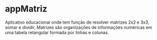 # appMatriz
Aplicativo educacional onde tem função de resolver matrizes 2x2 e 3x3, somar e dividir, Matrizes são organizações de informações numéricas em uma tabela retangular formada por linhas e colunas.
